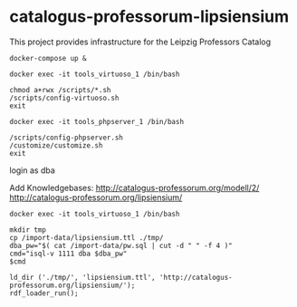 # catalogus-professorum-lipsiensium
This project provides infrastructure for the Leipzig Professors Catalog

```
docker-compose up &
```

```
docker exec -it tools_virtuoso_1 /bin/bash
```

```
chmod a+rwx /scripts/*.sh
/scripts/config-virtuoso.sh
exit
```
```
docker exec -it tools_phpserver_1 /bin/bash
```
```
/scripts/config-phpserver.sh
/customize/customize.sh
exit
```
login as dba

Add Knowledgebases:
http://catalogus-professorum.org/modell/2/
http://catalogus-professorum.org/lipsiensium/
```
docker exec -it tools_virtuoso_1 /bin/bash
```
```
mkdir tmp
cp /import-data/lipsiensium.ttl ./tmp/
dba_pw="$( cat /import-data/pw.sql | cut -d " " -f 4 )"
cmd="isql-v 1111 dba $dba_pw"
$cmd
```
```
ld_dir ('./tmp/', 'lipsiensium.ttl', 'http://catalogus-professorum.org/lipsiensium/');
rdf_loader_run();
```

